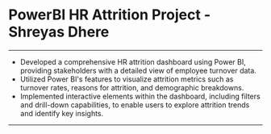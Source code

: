 # PowerBI HR Attrition Project - Shreyas Dhere
---
- Developed a comprehensive HR attrition dashboard using Power BI, providing stakeholders with a detailed view of employee turnover data.
- Utilized Power BI's features to visualize attrition metrics such as turnover rates, reasons for attrition, and demographic breakdowns.
- Implemented interactive elements within the dashboard, including filters and drill-down capabilities, to enable users to explore attrition trends and identify key insights.
---
